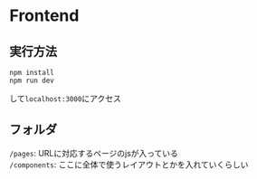 # Frontend

## 実行方法
```
npm install
npm run dev
```
して`localhost:3000`にアクセス

## フォルダ
`/pages`: URLに対応するページのjsが入っている  
`/components`: ここに全体で使うレイアウトとかを入れていくらしい

